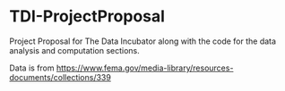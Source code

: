 # TDI-ProjectProposal
Project Proposal for The Data Incubator along with the code for the data analysis and computation sections. 

Data is from https://www.fema.gov/media-library/resources-documents/collections/339

